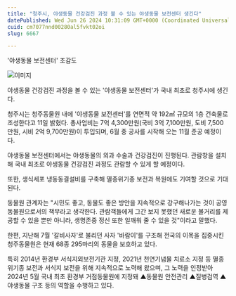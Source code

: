 ```yaml
---
title: "청주시, 야생동물 건강검진 과정 볼 수 있는 야생동물 보전센터 생긴다"
datePublished: Wed Jun 26 2024 10:31:09 GMT+0000 (Coordinated Universal Time)
cuid: cm7077nnd00280al5fvkt02oi
slug: 6667

---
```



'야생동물 보전센터' 조감도

![이미지](https://cdn.hashnode.com/res/hashnode/image/upload/v1739261198817/40345ba6-2cf3-4712-b9d8-bbc8f1bb6c28.jpeg)

야생동물 건강검진 과정을 볼 수 있는 '야생동물 보전센터'가 국내 최초로 청주시에 생긴다.

청주시는 청주동물원 내에 '야생동물 보전센터'를 연면적 약 192㎡ 규모의 1층 건축물로 조성한다고 11일 밝혔다. 총사업비는 7억 4,300만원(국비 3억 7,100만원, 도비 7,500만원, 시비 2억 9,700만원)이 투입되며, 6월 중 공사를 시작해 오는 11월 준공 예정이다.

야생동물 보전센터에서는 야생동물의 외과 수술과 건강검진이 진행된다. 관람창을 설치해 국내 최초로 야생동물 건강검진 과정도 관람할 수 있게 할 예정이다.

또한, 생식세포 냉동동결설비를 구축해 멸종위기종 보전과 복원에도 기여할 것으로 기대된다.

동물원 관계자는 "시민도 좋고, 동물도 좋은 방안을 지속적으로 강구해나가는 것이 공영동물원으로서의 책무라고 생각한다. 관람객들에게 그간 보지 못했던 새로운 볼거리를 제공할 수 있을 뿐만 아니라, 생명존중 정신 또한 일깨워 줄 수 있을 것"이라고 말했다.

한편, 지난해 7월 '갈비사자'로 불리던 사자 '바람이'를 구조해 전국의 이목을 집중시킨 청주동물원은 현재 68종 295마리의 동물을 보호하고 있다.

특히 2014년 환경부 서식지외보전기관 지정, 2021년 천연기념물 치료소 지정 등 멸종위기종 보전과 서식지 보전을 위해 지속적으로 노력해 왔으며, 그 노력을 인정받아 2024년 5월 국내 최초 환경부 거점동물원에 지정돼 ▲동물원 안전관리 ▲질병검역 ▲야생동물 구조 등의 역할을 수행하고 있다.